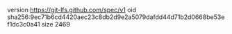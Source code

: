version https://git-lfs.github.com/spec/v1
oid sha256:9ec71b6cd4420aec23c8db2d9e2a5079dafdd44d71b2d0668be53ef1dc3c0a41
size 2469
